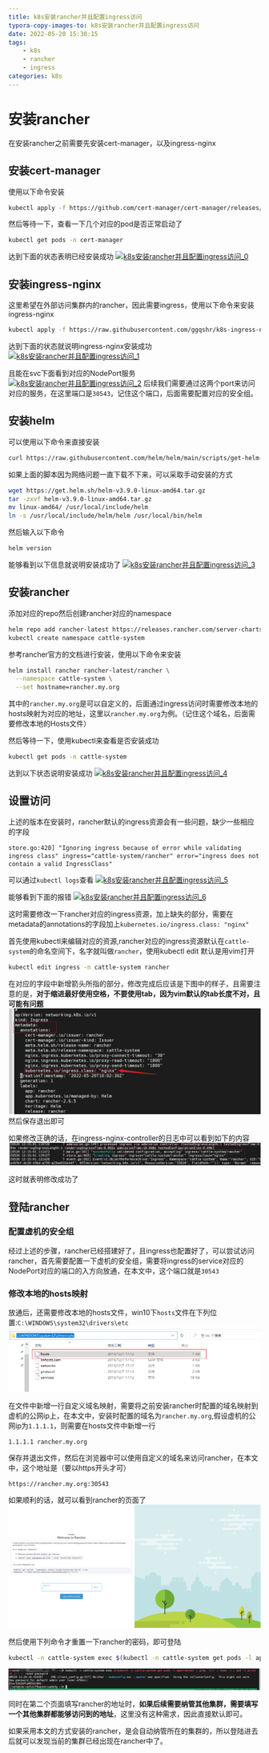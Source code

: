 ```yaml
---
title: k8s安装rancher并且配置ingress访问
typora-copy-images-to: k8s安装rancher并且配置ingress访问
date: 2022-05-20 15:30:15
tags:
    - k8s
    - rancher
    - ingress
categories: k8s
---
```


# 安装rancher

在安装rancher之前需要先安装cert-manager，以及ingress-nginx

<!-- more -->
## 安装cert-manager

使用以下命令安装
```bash
kubectl apply -f https://github.com/cert-manager/cert-manager/releases/download/v1.8.0/cert-manager.yaml
```

然后等待一下，查看一下几个对应的pod是否正常启动了
```bash
kubectl get pods -n cert-manager
```

达到下面的状态表明已经安装成功
[![k8s安装rancher并且配置ingress访问_0](https://s1.ax1x.com/2022/05/20/OOBYVI.png)](https://imgtu.com/i/OOBYVI)

## 安装ingress-nginx

这里希望在外部访问集群内的rancher，因此需要ingress，使用以下命令来安装ingress-nginx
```bash
kubectl apply -f https://raw.githubusercontent.com/ggqshr/k8s-ingress-nginx/main/ingress-nginx-v1.1.1.yaml
```

达到下面的状态就说明ingress-nginx安装成功
[![k8s安装rancher并且配置ingress访问_1](https://s1.ax1x.com/2022/05/20/OOBtat.png)](https://imgtu.com/i/OOBtat)

且能在svc下面看到对应的NodePort服务
[![k8s安装rancher并且配置ingress访问_2](https://s1.ax1x.com/2022/05/20/OOBNIP.png)](https://imgtu.com/i/OOBNIP)
后续我们需要通过这两个port来访问对应的服务，在这里端口是`30543`，记住这个端口，后面需要配置对应的安全组。

## 安装helm

可以使用以下命令来直接安装
```bash
curl https://raw.githubusercontent.com/helm/helm/main/scripts/get-helm-3 | bash
```

如果上面的脚本因为网络问题一直下载不下来，可以采取手动安装的方式
```bash
wget https://get.helm.sh/helm-v3.9.0-linux-amd64.tar.gz
tar -zxvf helm-v3.9.0-linux-amd64.tar.gz
mv linux-amd64/ /usr/local/include/helm
ln -s /usr/local/include/helm/helm /usr/local/bin/helm
```

然后输入以下命令
```bash
helm version
```

能够看到以下信息就说明安装成功了
[![k8s安装rancher并且配置ingress访问_3](https://s1.ax1x.com/2022/05/20/OOBaPf.png)](https://imgtu.com/i/OOBaPf)

## 安装rancher

添加对应的repo然后创建rancher对应的namespace
```bash
helm repo add rancher-latest https://releases.rancher.com/server-charts/latest
kubectl create namespace cattle-system
```

参考rancher官方的文档进行安装，使用以下命令来安装
```bash
helm install rancher rancher-latest/rancher \
  --namespace cattle-system \
  --set hostname=rancher.my.org
```

其中的`rancher.my.org`是可以自定义的，后面通过ingress访问时需要修改本地的hosts映射为对应的地址，这里以`rancher.my.org`为例。（记住这个域名，后面需要修改本地的Hosts文件）

然后等待一下，使用kubectl来查看是否安装成功
```bash
kubectl get pods -n cattle-system
```

达到以下状态说明安装成功
[![k8s安装rancher并且配置ingress访问_4](https://s1.ax1x.com/2022/05/20/OOBdG8.png)](https://imgtu.com/i/OOBdG8)

## 设置访问

上述的版本在安装时，rancher默认的ingress资源会有一些问题，缺少一些相应的字段
```
store.go:420] "Ignoring ingress because of error while validating ingress class" ingress="cattle-system/rancher" error="ingress does not contain a valid IngressClass"
```

可以通过`kubectl logs`查看
[![k8s安装rancher并且配置ingress访问_5](https://s1.ax1x.com/2022/05/20/OOBwRS.png)](https://imgtu.com/i/OOBwRS)

能够看到下面的报错
[![k8s安装rancher并且配置ingress访问_6](https://s1.ax1x.com/2022/05/20/OOBDMQ.png)](https://imgtu.com/i/OOBDMQ)

这时需要修改一下rancher对应的ingress资源，加上缺失的部分，需要在metadata的annotations的字段加上`kubernetes.io/ingress.class: "nginx"`

首先使用kubectl来编辑对应的资源,rancher对应的ingress资源默认在`cattle-system`的命名空间下，名字就叫做`rancher`，使用kubectl edit 默认是用vim打开
```bash
kubectl edit ingress -n cattle-system rancher
```

在对应的字段中新增箭头所指的部分，修改完成后应该是下图中的样子，且需要注意的是，**对于缩进最好使用空格，不要使用tab，因为vim默认的tab长度不对，且可能有问题**
![](k8s安装rancher并且配置ingress访问/2022-05-20-20-12-47.png)
然后保存退出即可

如果修改正确的话，在ingress-nginx-controller的日志中可以看到如下的内容
![](k8s安装rancher并且配置ingress访问/2022-05-20-20-15-57.png)

这时就表明修改成功了
## 登陆rancher

### 配置虚机的安全组

经过上述的步骤，rancher已经搭建好了，且ingress也配置好了，可以尝试访问rancher，首先需要配置一下虚机的安全组，需要将ingress的service对应的NodePort对应的端口的入方向放通，在本文中，这个端口就是`30543`

### 修改本地的hosts映射

放通后，还需要修改本地的hosts文件，win10下`hosts`文件在下列位置:`C:\WINDOWS\system32\drivers\etc`
![](k8s安装rancher并且配置ingress访问/2022-05-20-20-19-29.png)

在文件中新增一行自定义域名映射，需要将之前安装rancher时配置的域名映射到虚机的公网ip上，在本文中，安装时配置的域名为`rancher.my.org`,假设虚机的公网ip为`1.1.1.1`，则需要在hosts文件中新增一行
```
1.1.1.1 rancher.my.org
```

保存并退出文件，然后在浏览器中可以使用自定义的域名来访问rancher，在本文中，这个地址是（要以https开头才可）
```
https://rancher.my.org:30543
```

如果顺利的话，就可以看到rancher的页面了
![](k8s安装rancher并且配置ingress访问/2022-05-20-20-25-34.png)

然后使用下列命令才重置一下rancher的密码，即可登陆
```bash
kubectl -n cattle-system exec $(kubectl -n cattle-system get pods -l app=rancher | grep '1/1' | head -1 | awk '{ print $1 }') -- reset-password
```
![](k8s安装rancher并且配置ingress访问/2022-05-20-20-26-42.png)

同时在第二个页面填写rancher的地址时，**如果后续需要纳管其他集群，需要填写一个其他集群都能够访问到的地址**，这里没有这种需求，因此直接默认即可。

如果采用本文的方式安装的rancher，是会自动纳管所在的集群的，所以登陆进去后就可以发现当前的集群已经出现在rancher中了。
